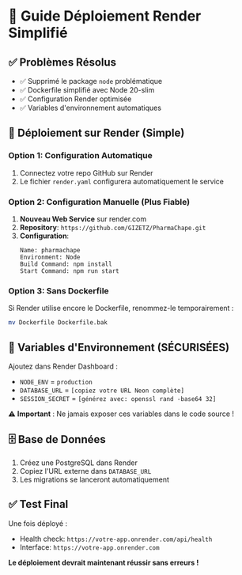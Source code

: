 # 🚀 Guide Déploiement Render Simplifié

## ✅ Problèmes Résolus
- ✅ Supprimé le package `node` problématique
- ✅ Dockerfile simplifié avec Node 20-slim
- ✅ Configuration Render optimisée
- ✅ Variables d'environnement automatiques

## 🎯 Déploiement sur Render (Simple)

### Option 1: Configuration Automatique
1. Connectez votre repo GitHub sur Render
2. Le fichier `render.yaml` configurera automatiquement le service

### Option 2: Configuration Manuelle (Plus Fiable)
1. **Nouveau Web Service** sur render.com
2. **Repository**: `https://github.com/GIZETZ/PharmaChape.git`
3. **Configuration**:
   ```
   Name: pharmachape
   Environment: Node
   Build Command: npm install
   Start Command: npm run start
   ```

### Option 3: Sans Dockerfile
Si Render utilise encore le Dockerfile, renommez-le temporairement :
```bash
mv Dockerfile Dockerfile.bak
```

## 🔧 Variables d'Environnement (SÉCURISÉES)
Ajoutez dans Render Dashboard :
- `NODE_ENV` = `production`
- `DATABASE_URL` = `[copiez votre URL Neon complète]`
- `SESSION_SECRET` = `[générez avec: openssl rand -base64 32]`

⚠️ **Important** : Ne jamais exposer ces variables dans le code source !

## 🗄️ Base de Données
1. Créez une PostgreSQL dans Render
2. Copiez l'URL externe dans `DATABASE_URL`
3. Les migrations se lanceront automatiquement

## ✅ Test Final
Une fois déployé :
- Health check: `https://votre-app.onrender.com/api/health`
- Interface: `https://votre-app.onrender.com`

**Le déploiement devrait maintenant réussir sans erreurs !**